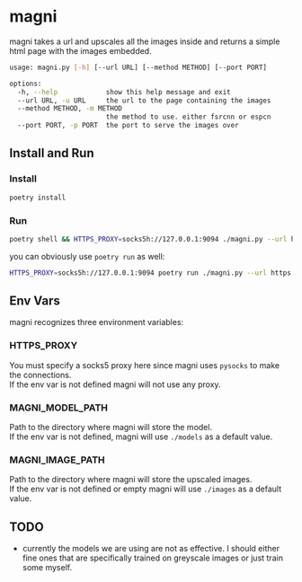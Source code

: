 # magni
magni takes a url and upscales all the images inside and returns a simple html page with the images embedded.</br>

```sh
usage: magni.py [-h] [--url URL] [--method METHOD] [--port PORT]

options:
  -h, --help            show this help message and exit
  --url URL, -u URL     the url to the page containing the images
  --method METHOD, -m METHOD
                        the method to use. either fsrcnn or espcn
  --port PORT, -p PORT  the port to serve the images over
```

## Install and Run

### Install
```sh
poetry install
```

### Run
```sh
poetry shell && HTTPS_PROXY=socks5h://127.0.0.1:9094 ./magni.py --url https://chapmanganato.com/manga-dt980702/chapter-184
```
you can obviously use `poetry run` as well:
```sh
HTTPS_PROXY=socks5h://127.0.0.1:9094 poetry run ./magni.py --url https://chapmanganato.com/manga-dt980702/chapter-184
```

## Env Vars
magni recognizes three environment variables:</br>

### HTTPS_PROXY
You must specify a socks5 proxy here since magni uses `pysocks` to make the connections.</br>
If the env var is not defined magni will not use any proxy.</br>

### MAGNI_MODEL_PATH
Path to the directory where magni will store the model.</br>
If the env var is not defined, magni will use `./models` as a default value.</br>

### MAGNI_IMAGE_PATH
Path to the directory where magni will store the upscaled images.</br>
If the env var is not defined or empty magni will use `./images` as a default value.</br>

## TODO
* currently the models we are using are not as effective. I should either fine ones that are specifically trained on greyscale images or just train some myself.</br>
